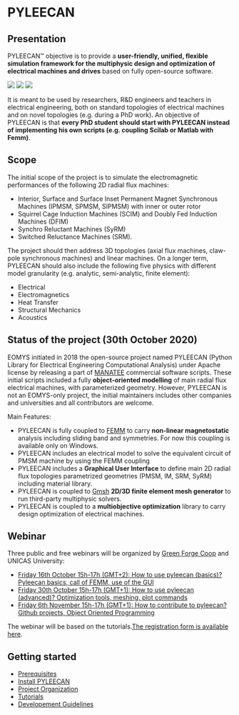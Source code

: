 PYLEECAN
========

Presentation
------------

PYLEECAN™ objective is to provide a **user-friendly, unified, flexible
simulation framework for the multiphysic design and optimization of
electrical machines and drives** based on fully open-source software.

![](_static/BPMSM.png)
![](_static/IPMSM.png)
![](_static/SyRM.png)

It is meant to be used by researchers, R&D engineers and teachers in
electrical engineering, both on standard topologies of electrical
machines and on novel topologies (e.g. during a PhD work). An objective
of PYLEECAN is that **every PhD student should start with PYLEECAN
instead of implementing his own scripts (e.g. coupling Scilab or Matlab
with Femm)**.

Scope
-----

The initial scope of the project is to simulate the electromagnetic
performances of the following 2D radial flux machines:

-   Interior, Surface and Surface Inset Permanent Magnet Synchronous
    Machines (IPMSM, SPMSM, SIPMSM) with inner or outer rotor
-   Squirrel Cage Induction Machines (SCIM) and Doubly Fed Induction
    Machines (DFIM)
-   Synchro Reluctant Machines (SyRM)
-   Switched Reluctance Machines (SRM).

The project should then address 3D topologies (axial flux machines,
claw-pole synchronous machines) and linear machines. On a longer term,
PYLEECAN should also include the following five physics with different
model granularity (e.g. analytic, semi-analytic, finite element):

-   Electrical
-   Electromagnetics
-   Heat Transfer
-   Structural Mechanics
-   Acoustics

Status of the project (30th October 2020)
-----------------------------------------

EOMYS initiated in 2018 the open-source project named PYLEECAN (Python
Library for Electrical Engineering Computational Analysis) under Apache
license by releasing a part of [MANATEE](https://eomys.com/produits/manatee/article/logiciel-manatee?lang=en)
commercial software scripts. These initial scripts included a fully
**object-oriented modelling** of main radial flux electrical machines,
with parameterized geometry. However, PYLEECAN is not an EOMYS-only
project, the initial maintainers includes other companies and
universities and all contributors are welcome.

Main Features:

-   PYLEECAN is fully coupled to [FEMM](http://www.femm.info) to carry
    **non-linear magnetostatic** analysis including sliding band and
    symmetries. For now this coupling is available only on Windows.
-   PYLEECAN includes an electrical model to solve the equivalent
    circuit of PMSM machine by using the FEMM coupling
-   PYLEECAN includes a **Graphical User Interface** to define main 2D
    radial flux topologies parametrized geometries (PMSM, IM, SRM, SyRM)
    including material library.
-   PYLEECAN is coupled to [Gmsh](http://gmsh.info/) **2D/3D finite
    element mesh generator** to run third-party multiphysic solvers.
-   PYLEECAN is coupled to a **multiobjective optimization** library to
    carry design optimization of electrical machines.

Webinar
-------

Three public and free webinars will be organized by [Green Forge Coop](https://www.linkedin.com/company/greenforgecoop/about/) and UNICAS
University:

-   [Friday 16th October 15h-17h (GMT+2): How to use pyleecan (basics)? Pyleecan basics, call of FEMM, use of the GUI](webinar_1.md)
-   [Friday 30th October 15h-17h (GMT+1): How to use pyleecan (advanced)? Optimization tools, meshing, plot commands](webinar_2.md)
-   [Friday 6th November 15h-17h (GMT+1): How to contribute to pyleecan? Github projects, Object Oriented Programming](webinard_3.md)

The webinar will be based on the tutorials.[The registration form is available here](https://us02web.zoom.us/meeting/register/tZYsc-mppz8pE9UYGaTYWe6m8117qgi44EKi).

Getting started
---------------

- [Prerequisites](prerequisite.md)
- [Install PYLEECAN](get.pyleecan.md)
- [Project Organization](project.organization.md)
- [Tutorials](tutorials.md)
- [Developement Guidelines](development.md)